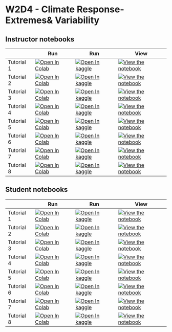 # W2D4 - Climate Response- Extremes& Variability

## Instructor notebooks

|   | Run | Run | View |
| - | --- | --- | ---- |
| Tutorial 1 | [![Open In Colab](https://colab.research.google.com/assets/colab-badge.svg)](https://colab.research.google.com/github/ClimateMatchAcademy/course-content/blob/pre-pod/tutorials/W2D4_ClimateResponse-Extremes&Variability/instructor/W2D4_Tutorial1.ipynb) | [![Open In kaggle](https://kaggle.com/static/images/open-in-kaggle.svg)](https://kaggle.com/kernels/welcome?src=https://raw.githubusercontent.com/ClimateMatchAcademy/course-content/pre-pod/tutorials/W2D4_ClimateResponse-Extremes&Variability/instructor/W2D4_Tutorial1.ipynb) | [![View the notebook](https://img.shields.io/badge/render-nbviewer-orange.svg)](https://nbviewer.jupyter.org/github/ClimateMatchAcademy/course-content/blob/pre-pod/tutorials/W2D4_ClimateResponse-Extremes&Variability/instructor/W2D4_Tutorial1.ipynb?flush_cache=true) |
| Tutorial 2 | [![Open In Colab](https://colab.research.google.com/assets/colab-badge.svg)](https://colab.research.google.com/github/ClimateMatchAcademy/course-content/blob/pre-pod/tutorials/W2D4_ClimateResponse-Extremes&Variability/instructor/W2D4_Tutorial2.ipynb) | [![Open In kaggle](https://kaggle.com/static/images/open-in-kaggle.svg)](https://kaggle.com/kernels/welcome?src=https://raw.githubusercontent.com/ClimateMatchAcademy/course-content/pre-pod/tutorials/W2D4_ClimateResponse-Extremes&Variability/instructor/W2D4_Tutorial2.ipynb) | [![View the notebook](https://img.shields.io/badge/render-nbviewer-orange.svg)](https://nbviewer.jupyter.org/github/ClimateMatchAcademy/course-content/blob/pre-pod/tutorials/W2D4_ClimateResponse-Extremes&Variability/instructor/W2D4_Tutorial2.ipynb?flush_cache=true) |
| Tutorial 3 | [![Open In Colab](https://colab.research.google.com/assets/colab-badge.svg)](https://colab.research.google.com/github/ClimateMatchAcademy/course-content/blob/pre-pod/tutorials/W2D4_ClimateResponse-Extremes&Variability/instructor/W2D4_Tutorial3.ipynb) | [![Open In kaggle](https://kaggle.com/static/images/open-in-kaggle.svg)](https://kaggle.com/kernels/welcome?src=https://raw.githubusercontent.com/ClimateMatchAcademy/course-content/pre-pod/tutorials/W2D4_ClimateResponse-Extremes&Variability/instructor/W2D4_Tutorial3.ipynb) | [![View the notebook](https://img.shields.io/badge/render-nbviewer-orange.svg)](https://nbviewer.jupyter.org/github/ClimateMatchAcademy/course-content/blob/pre-pod/tutorials/W2D4_ClimateResponse-Extremes&Variability/instructor/W2D4_Tutorial3.ipynb?flush_cache=true) |
| Tutorial 4 | [![Open In Colab](https://colab.research.google.com/assets/colab-badge.svg)](https://colab.research.google.com/github/ClimateMatchAcademy/course-content/blob/pre-pod/tutorials/W2D4_ClimateResponse-Extremes&Variability/instructor/W2D4_Tutorial4.ipynb) | [![Open In kaggle](https://kaggle.com/static/images/open-in-kaggle.svg)](https://kaggle.com/kernels/welcome?src=https://raw.githubusercontent.com/ClimateMatchAcademy/course-content/pre-pod/tutorials/W2D4_ClimateResponse-Extremes&Variability/instructor/W2D4_Tutorial4.ipynb) | [![View the notebook](https://img.shields.io/badge/render-nbviewer-orange.svg)](https://nbviewer.jupyter.org/github/ClimateMatchAcademy/course-content/blob/pre-pod/tutorials/W2D4_ClimateResponse-Extremes&Variability/instructor/W2D4_Tutorial4.ipynb?flush_cache=true) |
| Tutorial 5 | [![Open In Colab](https://colab.research.google.com/assets/colab-badge.svg)](https://colab.research.google.com/github/ClimateMatchAcademy/course-content/blob/pre-pod/tutorials/W2D4_ClimateResponse-Extremes&Variability/instructor/W2D4_Tutorial5.ipynb) | [![Open In kaggle](https://kaggle.com/static/images/open-in-kaggle.svg)](https://kaggle.com/kernels/welcome?src=https://raw.githubusercontent.com/ClimateMatchAcademy/course-content/pre-pod/tutorials/W2D4_ClimateResponse-Extremes&Variability/instructor/W2D4_Tutorial5.ipynb) | [![View the notebook](https://img.shields.io/badge/render-nbviewer-orange.svg)](https://nbviewer.jupyter.org/github/ClimateMatchAcademy/course-content/blob/pre-pod/tutorials/W2D4_ClimateResponse-Extremes&Variability/instructor/W2D4_Tutorial5.ipynb?flush_cache=true) |
| Tutorial 6 | [![Open In Colab](https://colab.research.google.com/assets/colab-badge.svg)](https://colab.research.google.com/github/ClimateMatchAcademy/course-content/blob/pre-pod/tutorials/W2D4_ClimateResponse-Extremes&Variability/instructor/W2D4_Tutorial6.ipynb) | [![Open In kaggle](https://kaggle.com/static/images/open-in-kaggle.svg)](https://kaggle.com/kernels/welcome?src=https://raw.githubusercontent.com/ClimateMatchAcademy/course-content/pre-pod/tutorials/W2D4_ClimateResponse-Extremes&Variability/instructor/W2D4_Tutorial6.ipynb) | [![View the notebook](https://img.shields.io/badge/render-nbviewer-orange.svg)](https://nbviewer.jupyter.org/github/ClimateMatchAcademy/course-content/blob/pre-pod/tutorials/W2D4_ClimateResponse-Extremes&Variability/instructor/W2D4_Tutorial6.ipynb?flush_cache=true) |
| Tutorial 7 | [![Open In Colab](https://colab.research.google.com/assets/colab-badge.svg)](https://colab.research.google.com/github/ClimateMatchAcademy/course-content/blob/pre-pod/tutorials/W2D4_ClimateResponse-Extremes&Variability/instructor/W2D4_Tutorial7.ipynb) | [![Open In kaggle](https://kaggle.com/static/images/open-in-kaggle.svg)](https://kaggle.com/kernels/welcome?src=https://raw.githubusercontent.com/ClimateMatchAcademy/course-content/pre-pod/tutorials/W2D4_ClimateResponse-Extremes&Variability/instructor/W2D4_Tutorial7.ipynb) | [![View the notebook](https://img.shields.io/badge/render-nbviewer-orange.svg)](https://nbviewer.jupyter.org/github/ClimateMatchAcademy/course-content/blob/pre-pod/tutorials/W2D4_ClimateResponse-Extremes&Variability/instructor/W2D4_Tutorial7.ipynb?flush_cache=true) |
| Tutorial 8 | [![Open In Colab](https://colab.research.google.com/assets/colab-badge.svg)](https://colab.research.google.com/github/ClimateMatchAcademy/course-content/blob/pre-pod/tutorials/W2D4_ClimateResponse-Extremes&Variability/instructor/W2D4_Tutorial8.ipynb) | [![Open In kaggle](https://kaggle.com/static/images/open-in-kaggle.svg)](https://kaggle.com/kernels/welcome?src=https://raw.githubusercontent.com/ClimateMatchAcademy/course-content/pre-pod/tutorials/W2D4_ClimateResponse-Extremes&Variability/instructor/W2D4_Tutorial8.ipynb) | [![View the notebook](https://img.shields.io/badge/render-nbviewer-orange.svg)](https://nbviewer.jupyter.org/github/ClimateMatchAcademy/course-content/blob/pre-pod/tutorials/W2D4_ClimateResponse-Extremes&Variability/instructor/W2D4_Tutorial8.ipynb?flush_cache=true) |


## Student notebooks

|   | Run | Run | View |
| - | --- | --- | ---- |
| Tutorial 1 | [![Open In Colab](https://colab.research.google.com/assets/colab-badge.svg)](https://colab.research.google.com/github/ClimateMatchAcademy/course-content/blob/pre-pod/tutorials/W2D4_ClimateResponse-Extremes&Variability/student/W2D4_Tutorial1.ipynb) | [![Open In kaggle](https://kaggle.com/static/images/open-in-kaggle.svg)](https://kaggle.com/kernels/welcome?src=https://raw.githubusercontent.com/ClimateMatchAcademy/course-content/pre-pod/tutorials/W2D4_ClimateResponse-Extremes&Variability/student/W2D4_Tutorial1.ipynb) | [![View the notebook](https://img.shields.io/badge/render-nbviewer-orange.svg)](https://nbviewer.jupyter.org/github/ClimateMatchAcademy/course-content/blob/pre-pod/tutorials/W2D4_ClimateResponse-Extremes&Variability/student/W2D4_Tutorial1.ipynb?flush_cache=true) |
| Tutorial 2 | [![Open In Colab](https://colab.research.google.com/assets/colab-badge.svg)](https://colab.research.google.com/github/ClimateMatchAcademy/course-content/blob/pre-pod/tutorials/W2D4_ClimateResponse-Extremes&Variability/student/W2D4_Tutorial2.ipynb) | [![Open In kaggle](https://kaggle.com/static/images/open-in-kaggle.svg)](https://kaggle.com/kernels/welcome?src=https://raw.githubusercontent.com/ClimateMatchAcademy/course-content/pre-pod/tutorials/W2D4_ClimateResponse-Extremes&Variability/student/W2D4_Tutorial2.ipynb) | [![View the notebook](https://img.shields.io/badge/render-nbviewer-orange.svg)](https://nbviewer.jupyter.org/github/ClimateMatchAcademy/course-content/blob/pre-pod/tutorials/W2D4_ClimateResponse-Extremes&Variability/student/W2D4_Tutorial2.ipynb?flush_cache=true) |
| Tutorial 3 | [![Open In Colab](https://colab.research.google.com/assets/colab-badge.svg)](https://colab.research.google.com/github/ClimateMatchAcademy/course-content/blob/pre-pod/tutorials/W2D4_ClimateResponse-Extremes&Variability/student/W2D4_Tutorial3.ipynb) | [![Open In kaggle](https://kaggle.com/static/images/open-in-kaggle.svg)](https://kaggle.com/kernels/welcome?src=https://raw.githubusercontent.com/ClimateMatchAcademy/course-content/pre-pod/tutorials/W2D4_ClimateResponse-Extremes&Variability/student/W2D4_Tutorial3.ipynb) | [![View the notebook](https://img.shields.io/badge/render-nbviewer-orange.svg)](https://nbviewer.jupyter.org/github/ClimateMatchAcademy/course-content/blob/pre-pod/tutorials/W2D4_ClimateResponse-Extremes&Variability/student/W2D4_Tutorial3.ipynb?flush_cache=true) |
| Tutorial 4 | [![Open In Colab](https://colab.research.google.com/assets/colab-badge.svg)](https://colab.research.google.com/github/ClimateMatchAcademy/course-content/blob/pre-pod/tutorials/W2D4_ClimateResponse-Extremes&Variability/student/W2D4_Tutorial4.ipynb) | [![Open In kaggle](https://kaggle.com/static/images/open-in-kaggle.svg)](https://kaggle.com/kernels/welcome?src=https://raw.githubusercontent.com/ClimateMatchAcademy/course-content/pre-pod/tutorials/W2D4_ClimateResponse-Extremes&Variability/student/W2D4_Tutorial4.ipynb) | [![View the notebook](https://img.shields.io/badge/render-nbviewer-orange.svg)](https://nbviewer.jupyter.org/github/ClimateMatchAcademy/course-content/blob/pre-pod/tutorials/W2D4_ClimateResponse-Extremes&Variability/student/W2D4_Tutorial4.ipynb?flush_cache=true) |
| Tutorial 5 | [![Open In Colab](https://colab.research.google.com/assets/colab-badge.svg)](https://colab.research.google.com/github/ClimateMatchAcademy/course-content/blob/pre-pod/tutorials/W2D4_ClimateResponse-Extremes&Variability/student/W2D4_Tutorial5.ipynb) | [![Open In kaggle](https://kaggle.com/static/images/open-in-kaggle.svg)](https://kaggle.com/kernels/welcome?src=https://raw.githubusercontent.com/ClimateMatchAcademy/course-content/pre-pod/tutorials/W2D4_ClimateResponse-Extremes&Variability/student/W2D4_Tutorial5.ipynb) | [![View the notebook](https://img.shields.io/badge/render-nbviewer-orange.svg)](https://nbviewer.jupyter.org/github/ClimateMatchAcademy/course-content/blob/pre-pod/tutorials/W2D4_ClimateResponse-Extremes&Variability/student/W2D4_Tutorial5.ipynb?flush_cache=true) |
| Tutorial 6 | [![Open In Colab](https://colab.research.google.com/assets/colab-badge.svg)](https://colab.research.google.com/github/ClimateMatchAcademy/course-content/blob/pre-pod/tutorials/W2D4_ClimateResponse-Extremes&Variability/student/W2D4_Tutorial6.ipynb) | [![Open In kaggle](https://kaggle.com/static/images/open-in-kaggle.svg)](https://kaggle.com/kernels/welcome?src=https://raw.githubusercontent.com/ClimateMatchAcademy/course-content/pre-pod/tutorials/W2D4_ClimateResponse-Extremes&Variability/student/W2D4_Tutorial6.ipynb) | [![View the notebook](https://img.shields.io/badge/render-nbviewer-orange.svg)](https://nbviewer.jupyter.org/github/ClimateMatchAcademy/course-content/blob/pre-pod/tutorials/W2D4_ClimateResponse-Extremes&Variability/student/W2D4_Tutorial6.ipynb?flush_cache=true) |
| Tutorial 7 | [![Open In Colab](https://colab.research.google.com/assets/colab-badge.svg)](https://colab.research.google.com/github/ClimateMatchAcademy/course-content/blob/pre-pod/tutorials/W2D4_ClimateResponse-Extremes&Variability/student/W2D4_Tutorial7.ipynb) | [![Open In kaggle](https://kaggle.com/static/images/open-in-kaggle.svg)](https://kaggle.com/kernels/welcome?src=https://raw.githubusercontent.com/ClimateMatchAcademy/course-content/pre-pod/tutorials/W2D4_ClimateResponse-Extremes&Variability/student/W2D4_Tutorial7.ipynb) | [![View the notebook](https://img.shields.io/badge/render-nbviewer-orange.svg)](https://nbviewer.jupyter.org/github/ClimateMatchAcademy/course-content/blob/pre-pod/tutorials/W2D4_ClimateResponse-Extremes&Variability/student/W2D4_Tutorial7.ipynb?flush_cache=true) |
| Tutorial 8 | [![Open In Colab](https://colab.research.google.com/assets/colab-badge.svg)](https://colab.research.google.com/github/ClimateMatchAcademy/course-content/blob/pre-pod/tutorials/W2D4_ClimateResponse-Extremes&Variability/student/W2D4_Tutorial8.ipynb) | [![Open In kaggle](https://kaggle.com/static/images/open-in-kaggle.svg)](https://kaggle.com/kernels/welcome?src=https://raw.githubusercontent.com/ClimateMatchAcademy/course-content/pre-pod/tutorials/W2D4_ClimateResponse-Extremes&Variability/student/W2D4_Tutorial8.ipynb) | [![View the notebook](https://img.shields.io/badge/render-nbviewer-orange.svg)](https://nbviewer.jupyter.org/github/ClimateMatchAcademy/course-content/blob/pre-pod/tutorials/W2D4_ClimateResponse-Extremes&Variability/student/W2D4_Tutorial8.ipynb?flush_cache=true) |

